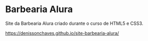 # Barbearia Alura

 Site da Barbearia Alura criado durante o curso de HTML5 e CSS3.
 
 https://denissonchaves.github.io/site-barbearia-alura/
 
